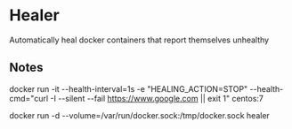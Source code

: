 # Healer
Automatically heal docker containers that report themselves unhealthy

## Notes
  docker run -it --health-interval=1s  -e "HEALING_ACTION=STOP" --health-cmd="curl -I --silent --fail https://www.google.com || exit 1" centos:7
  
docker run -d --volume=/var/run/docker.sock:/tmp/docker.sock healer  

